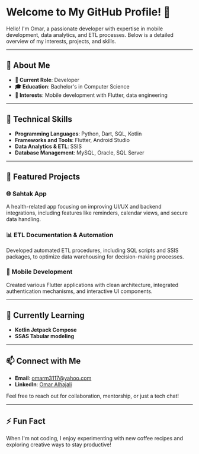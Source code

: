 # Welcome to My GitHub Profile! 👋

Hello! I'm Omar, a passionate developer with expertise in mobile development, data analytics, and ETL processes. Below is a detailed overview of my interests, projects, and skills.

---

## 🚀 About Me

- **💼 Current Role**: Developer  
- **🎓 Education**: Bachelor's in Computer Science  
- **🌟 Interests**: Mobile development with Flutter, data engineering

---

## 🔧 Technical Skills

- **Programming Languages**: Python, Dart, SQL, Kotlin  
- **Frameworks and Tools**: Flutter, Android Studio  
- **Data Analytics & ETL**: SSIS  
- **Database Management**: MySQL, Oracle, SQL Server  

---

## 📂 Featured Projects

### 🌐 Sahtak App
A health-related app focusing on improving UI/UX and backend integrations, including features like reminders, calendar views, and secure data handling.

### 📊 ETL Documentation & Automation
Developed automated ETL procedures, including SQL scripts and SSIS packages, to optimize data warehousing for decision-making processes.

### 📱 Mobile Development
Created various Flutter applications with clean architecture, integrated authentication mechanisms, and interactive UI components.

---

## 🌱 Currently Learning

- **Kotlin Jetpack Compose**  
- **SSAS Tabular modeling**  

---

## 📫 Connect with Me

- **Email**: [omarm3117@yahoo.com](mailto:omarm3117@yahoo.com)  
- **LinkedIn**: [Omar Alhajali](https://jo.linkedin.com/in/omar-alhajali-7b4397242)  

Feel free to reach out for collaboration, mentorship, or just a tech chat!

---

## ⚡ Fun Fact

When I'm not coding, I enjoy experimenting with new coffee recipes and exploring creative ways to stay productive!
